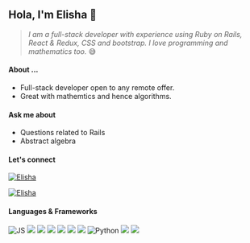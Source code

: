 ## Hola, I'm Elisha 👋
> _I am a full-stack developer with experience using Ruby on Rails, React & Redux, CSS and bootstrap. I love programming and mathematics too._ 😅

#### About ...
* Full-stack developer open to any remote offer.
* Great with mathemtics and hence algorithms.

#### Ask me about 
* Questions related to Rails
* Abstract algebra

#### Let's connect
[![Elisha](https://img.shields.io/badge/-Elisha-blue?style=flat-square&logo=Linkedin&logoColor=white&link=https://www.linkedin.com/in/elisha-tetteyfio/)](https://www.linkedin.com/in/elisha-tetteyfio)

[![Elisha](https://img.shields.io/badge/-Twitter-blue?style=flat-square&logo=Twitter&logoColor=white&link=https://twitter.com/Nii_AlYasa)](https://twitter.com/Nii_AlYasa)


#### Languages & Frameworks
![JS](https://img.shields.io/badge/-JavaScript-gray?style=flat&logo=javascript)
![](https://img.shields.io/badge/-React-gray?style=flat&logo=React)
![](https://img.shields.io/badge/-Redux-gray?style=flat&logo=Redux)
![](https://img.shields.io/badge/Rails-gray?logo=rubyonrails&logoColor=red)
![](https://img.shields.io/badge/Ruby-gray?logo=ruby&logoColor=red)
![](https://img.shields.io/badge/-CSS-gray?style=flat&logo=css3)
![](https://img.shields.io/badge/-Bootstrap-gray?style=flat&logo=bootstrap)
![Python](https://img.shields.io/badge/-Python-gray?style=flat&logo=Python)
![](https://img.shields.io/badge/PostgreSQL-gray?style=flat&logo=postgresql)
![](https://img.shields.io/badge/HTML5-gray?style=flat&logo=html5)


<!--
**Elisha-Tetteyfio/Elisha-Tetteyfio** is a ✨ _special_ ✨ repository because its `README.md` (this file) appears on your GitHub profile.

Here are some ideas to get you started:

- 🔭 I’m currently working on ...
- 🌱 I’m currently learning ...
- 👯 I’m looking to collaborate on ...
- 🤔 I’m looking for help with ...
- 💬 Ask me about ...
- 📫 How to reach me: ...
- 😄 Pronouns: ...
- ⚡ Fun fact: ...
-->
